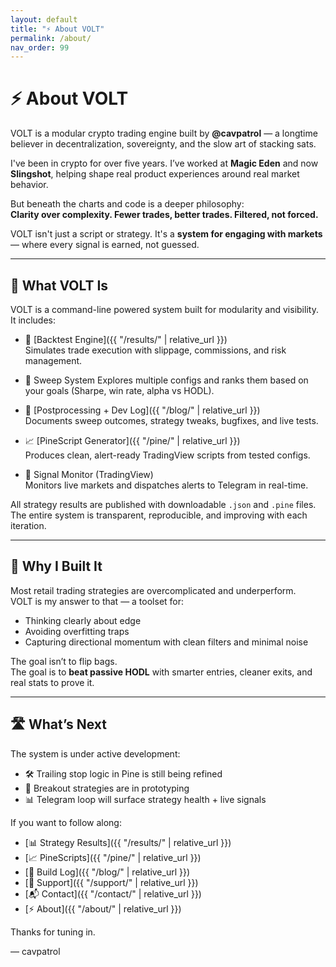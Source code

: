```yaml
---
layout: default
title: "⚡ About VOLT"
permalink: /about/
nav_order: 99
---
```


# ⚡ About VOLT

VOLT is a modular crypto trading engine built by **@cavpatrol** — a longtime believer in decentralization, sovereignty, and the slow art of stacking sats.

I've been in crypto for over five years. I’ve worked at **Magic Eden** and now **Slingshot**, helping shape real product experiences around real market behavior.

But beneath the charts and code is a deeper philosophy:  
**Clarity over complexity. Fewer trades, better trades. Filtered, not forced.**

VOLT isn't just a script or strategy. It's a **system for engaging with markets** — where every signal is earned, not guessed.

---

## 🧰 What VOLT Is

VOLT is a command-line powered system built for modularity and visibility. It includes:

- 🧪 [Backtest Engine]({{ "/results/" | relative_url }})  
  Simulates trade execution with slippage, commissions, and risk management.

- 🔁 Sweep System
  Explores multiple configs and ranks them based on your goals (Sharpe, win rate, alpha vs HODL).

- 🧠 [Postprocessing + Dev Log]({{ "/blog/" | relative_url }})  
  Documents sweep outcomes, strategy tweaks, bugfixes, and live tests.

- 📈 [PineScript Generator]({{ "/pine/" | relative_url }})  
  Produces clean, alert-ready TradingView scripts from tested configs.

- 📡 Signal Monitor (TradingView)  
  Monitors live markets and dispatches alerts to Telegram in real-time.

All strategy results are published with downloadable `.json` and `.pine` files. The entire system is transparent, reproducible, and improving with each iteration.

---

## 🧭 Why I Built It

Most retail trading strategies are overcomplicated and underperform.  
VOLT is my answer to that — a toolset for:

- Thinking clearly about edge
- Avoiding overfitting traps
- Capturing directional momentum with clean filters and minimal noise

The goal isn’t to flip bags.  
The goal is to **beat passive HODL** with smarter entries, cleaner exits, and real stats to prove it.

---

## 🛣️ What’s Next

The system is under active development:

- 🛠️ Trailing stop logic in Pine is still being refined  
- 🚧 Breakout strategies are in prototyping  
- 📊 Telegram loop will surface strategy health + live signals  

If you want to follow along:

- [📊 Strategy Results]({{ "/results/" | relative_url }})  
- [📈 PineScripts]({{ "/pine/" | relative_url }})  
- [🧠 Build Log]({{ "/blog/" | relative_url }})  
- [🙌 Support]({{ "/support/" | relative_url }})  
- [📬 Contact]({{ "/contact/" | relative_url }})  
- [⚡ About]({{ "/about/" | relative_url }})

Thanks for tuning in.

–– cavpatrol
